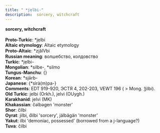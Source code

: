 ```yaml
---
title: " *jẹlbi-"
description:  sorcery, witchcraft
---
```

<p data-pagefind-weight="0.5">
<strong> sorcery, witchcraft</strong><br><br>
<strong>Proto-Turkic</strong>:  *jẹlbi<br>
<strong>Altaic etymology</strong>:  Altaic etymology<br>
<strong> Proto-Altaic</strong>:  *zi̯ălVbi<br>
<strong>Russian meaning</strong>:  волшебство, колдовство<br>
<strong>Turkic</strong>:  *jẹlbi-<br>
<strong>Mongolian</strong>:  *silbe-, *silmo<br>
<strong>Tungus-Manchu</strong>:  {}<br>
<strong>Korean</strong>:  *sjǝ̄rb-<br>
<strong>Japanese</strong>:  {*sìrà(m)pa-}<br>
<strong>Comments</strong>:  EDT 919-920, ЭСТЯ 4, 202-203, VEWT 196 ( > Mong. ǯilbi).<br>
<strong>Old Turkic</strong>:  jelbi (Orkh.), jelvi (OUygh.)<br>
<strong>Karakhanid</strong>:  jelvi (MK)<br>
<strong>Khakassian</strong>:  čǝlbǝgen 'monster'<br>
<strong>Shor</strong>:  čilbi<br>
<strong>Oyrat</strong>:  jilbi, d́ilbi 'sorcery', jälbägän 'monster'<br>
<strong>Yakut</strong>:  ilbi 'demoniac, possessed' (borrowed from a j-language?)<br>
<strong>Tuva</strong>:  čilbi<br>

</p>
